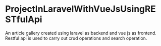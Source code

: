 # ProjectInLaravelWithVueJsUsingRESTfulApi
An article gallery created using laravel as backend and vue js as frontend. Restful api is used to carry out crud operations and search operation.
